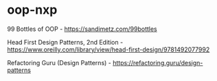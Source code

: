 # oop-nxp


99 Bottles of OOP - https://sandimetz.com/99bottles

Head First Design Patterns, 2nd Edition - https://www.oreilly.com/library/view/head-first-design/9781492077992

Refactoring Guru (Design Patterns) - https://refactoring.guru/design-patterns
